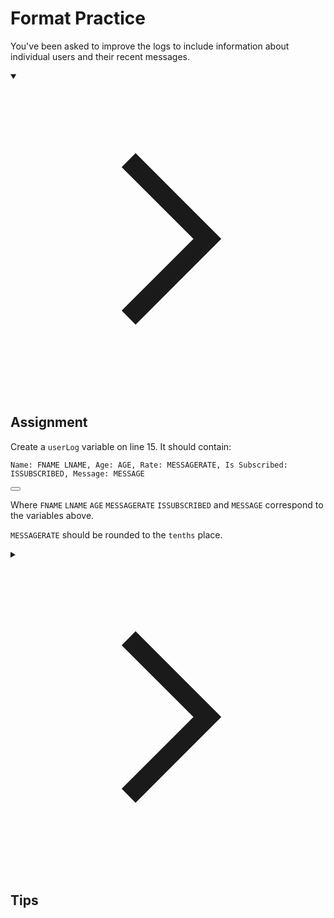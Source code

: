 <h1>Format Practice</h1>
<p>You've been asked to improve the logs to include information about individual users and their recent messages.</p>
<details open="">
<summary>

<svg class="details-icon" xmlns="http://www.w3.org/2000/svg" fill="none" viewBox="0 0 24 24" stroke-width="1.5" stroke="currentColor">
  <path d="m9 18 6-6-6-6"></path>
</svg>
<h2>Assignment</h2>
</summary>
<p>Create a <code>userLog</code> variable on line 15. It should contain:</p>

<div style="position: relative; isolation: isolate;">
  <pre><code>Name: FNAME LNAME, Age: AGE, Rate: MESSAGERATE, Is Subscribed: ISSUBSCRIBED, Message: MESSAGE
</code></pre>

  <button class="markdown-it-code-copy absolute right-2 top-2.5 z-10 m-1 h-6 w-6 cursor-pointer rounded bg-gray-950 text-gray-500 focus:outline-white hover:text-gray-200" data-clipboard-text="Name: FNAME LNAME, Age: AGE, Rate: MESSAGERATE, Is Subscribed: ISSUBSCRIBED, Message: MESSAGE" title="Copy to clipboard">
    <svg data-slot="icon" aria-hidden="true" fill="none" stroke-width="1.5" stroke="currentColor" viewBox="0 0 24 24" xmlns="http://www.w3.org/2000/svg">
      <rect width="8" height="4" x="8" y="2" rx="1" ry="1"></rect><path d="M16 4h2a2 2 0 0 1 2 2v14a2 2 0 0 1-2 2H6a2 2 0 0 1-2-2V6a2 2 0 0 1 2-2h2"></path>
  </svg>
  </button>
</div>
<p>Where <code>FNAME</code> <code>LNAME</code> <code>AGE</code> <code>MESSAGERATE</code> <code>ISSUBSCRIBED</code> and <code>MESSAGE</code> correspond to the variables above.</p>
<p><code>MESSAGERATE</code> should be rounded to the <code>tenths</code> place.</p>
</details>
<details>
<summary>

<svg class="details-icon" xmlns="http://www.w3.org/2000/svg" fill="none" viewBox="0 0 24 24" stroke-width="1.5" stroke="currentColor">
  <path d="m9 18 6-6-6-6"></path>
</svg>
<h2>Tips</h2>
</summary>
<ul>
<li><a href="https://golang.org/pkg/fmt/#Sprintf" target="_blank" rel="noopener nofollow">fmt.Sprintf</a> can be used to format strings.</li>
<li><code>%.1f</code> rounds a float to the tenths place, <code>%.2f</code> rounds to the hundredths place, etc.</li>
<li><code>%t</code> formats a boolean value.</li>
<li><code>%v</code> can be used to format any value in its default representation.</li>
<li><code>%s</code> can be used to format a string.</li>
<li><code>%d</code> can be used to format an integer.</li>
</ul>
</details>
